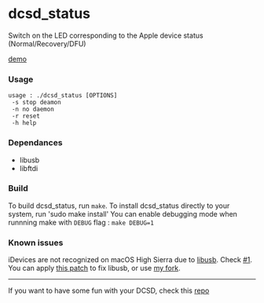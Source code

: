# dcsd_status
Switch on the LED corresponding to the Apple device status (Normal/Recovery/DFU) 

[demo](https://youtu.be/BreVZON1wdE)

### Usage 
```
usage : ./dcsd_status [OPTIONS]
 -s	stop deamon
 -n	no daemon
 -r	reset
 -h	help
```

### Dependances
- libusb
- libftdi

### Build
To build dcsd_status, run `make`.
To install dcsd_status directly to your system, run 'sudo make install'
You can enable debugging mode when runnning make with `DEBUG` flag : `make DEBUG=1`

### Known issues
iDevices are not recognized on macOS High Sierra due to [libusb](https://github.com/libusb/libusb/issues/290). Check [#1](https://github.com/matteyeux/dcsd_status/issues/1). <br>
You can apply [this patch](https://github.com/matteyeux/dcsd_status/blob/master/libusb.patch) to fix libusb, or use [my fork](https://github.com/matteyeux/libusb.git).

---

If you want to have some fun with your DCSD, check this [repo](https://github.com/matteyeux/dcsd_led)
